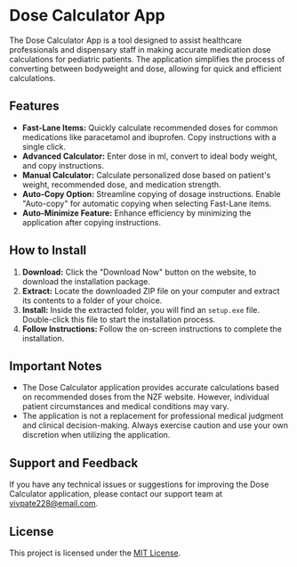 # Dose Calculator App

The Dose Calculator App is a tool designed to assist healthcare professionals and dispensary staff in making accurate medication dose calculations for pediatric patients. The application simplifies the process of converting between bodyweight and dose, allowing for quick and efficient calculations.

## Features

- **Fast-Lane Items:** Quickly calculate recommended doses for common medications like paracetamol and ibuprofen. Copy instructions with a single click.
- **Advanced Calculator:** Enter dose in ml, convert to ideal body weight, and copy instructions.
- **Manual Calculator:** Calculate personalized dose based on patient's weight, recommended dose, and medication strength.
- **Auto-Copy Option:** Streamline copying of dosage instructions. Enable "Auto-copy" for automatic copying when selecting Fast-Lane items.
- **Auto-Minimize Feature:** Enhance efficiency by minimizing the application after copying instructions.

## How to Install

1. **Download:** Click the "Download Now" button on the website, to download the installation package.
2. **Extract:** Locate the downloaded ZIP file on your computer and extract its contents to a folder of your choice.
3. **Install:** Inside the extracted folder, you will find an `setup.exe` file. Double-click this file to start the installation process.
4. **Follow Instructions:** Follow the on-screen instructions to complete the installation.

## Important Notes

- The Dose Calculator application provides accurate calculations based on recommended doses from the NZF website. However, individual patient circumstances and medical conditions may vary.
- The application is not a replacement for professional medical judgment and clinical decision-making. Always exercise caution and use your own discretion when utilizing the application.

## Support and Feedback

If you have any technical issues or suggestions for improving the Dose Calculator application, please contact our support team at [vivpate228@email.com](mailto:vivpatel228@email.com).

## License

This project is licensed under the [MIT License](LICENSE).
